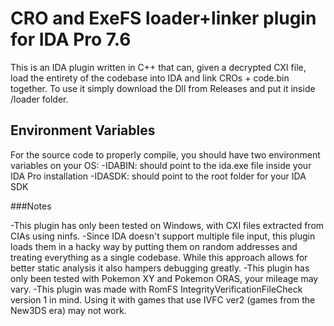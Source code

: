 # CRO and ExeFS loader+linker plugin for IDA Pro 7.6

This is an IDA plugin written in C++ that can, given a decrypted CXI file, load the entirety of the codebase into IDA and link CROs + code.bin together.
To use it simply download the Dll from Releases and put it inside <IDA>/loader folder.

## Environment Variables

For the source code to properly compile, you should have two environment variables on your OS:
-IDABIN: should point to the ida.exe file inside your IDA Pro installation
-IDASDK: should point to the root folder for your IDA SDK

###Notes

-This plugin has only been tested on Windows, with CXI files extracted from CIAs using ninfs.
-Since IDA doesn't support multiple file input, this plugin loads them in a hacky way by putting them on random addresses and treating everything as a single codebase. While this approach allows for better static analysis it also hampers debugging greatly.
-This plugin has only been tested with Pokemon XY and Pokemon ORAS, your mileage may vary.
-This plugin was made with RomFS IntegrityVerificationFileCheck version 1 in mind. Using it with games that use IVFC ver2 (games from the New3DS era) may not work.

